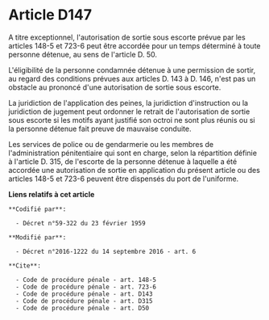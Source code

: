 # Article D147

A titre exceptionnel, l'autorisation de sortie sous escorte prévue par les articles 148-5 et 723-6 peut être accordée pour un
temps déterminé à toute personne détenue, au sens de l'article D. 50. 

L'éligibilité de la personne condamnée détenue à une permission de sortir, au regard des conditions prévues aux articles D.
143 à D. 146, n'est pas un obstacle au prononcé d'une autorisation de sortie sous escorte. 

La juridiction de l'application des peines, la juridiction d'instruction ou la juridiction de jugement peut ordonner le
retrait de l'autorisation de sortie sous escorte si les motifs ayant justifié son octroi ne sont plus réunis ou si la
personne détenue fait preuve de mauvaise conduite. 

Les services de police ou de gendarmerie ou les membres de l'administration pénitentiaire qui sont en charge, selon la
répartition définie à l'article D. 315, de l'escorte de la personne détenue à laquelle a été accordée une autorisation de
sortie en application du présent article ou des articles 148-5 et 723-6 peuvent être dispensés du port de l'uniforme.

**Liens relatifs à cet article**

	**Codifié par**:

	  - Décret n°59-322 du 23 février 1959

	**Modifié par**:

	  - Décret n°2016-1222 du 14 septembre 2016 - art. 6

	**Cite**:

	  - Code de procédure pénale - art. 148-5
	  - Code de procédure pénale - art. 723-6
	  - Code de procédure pénale - art. D143
	  - Code de procédure pénale - art. D315
	  - Code de procédure pénale - art. D50
